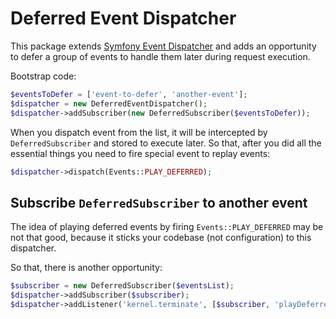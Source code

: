 Deferred Event Dispatcher
=========================

This package extends [Symfony Event Dispatcher](https://symfony.com/doc/current/components/event_dispatcher.html) and adds an opportunity to defer a group of events to handle them later during request execution.

Bootstrap code:

```php
$eventsToDefer = ['event-to-defer', 'another-event'];
$dispatcher = new DeferredEventDispatcher();
$dispatcher->addSubscriber(new DeferredSubscriber($eventsToDefer));
```

When you dispatch event from the list, it will be intercepted by `DeferredSubscriber` and stored to execute later. So that, after you did all the essential things you need to fire special event to replay events:

```php
$dispatcher->dispatch(Events::PLAY_DEFERRED);
```

## Subscribe `DeferredSubscriber` to another event ##

The idea of playing deferred events by firing `Events::PLAY_DEFERRED` may be not that good, because it sticks your codebase (not configuration) to this dispatcher.

So that, there is another opportunity:
 
```php
$subscriber = new DeferredSubscriber($eventsList);
$dispatcher->addSubscriber($subscriber);
$dispatcher->addListener('kernel.terminate', [$subscriber, 'playDeferred']);
```
